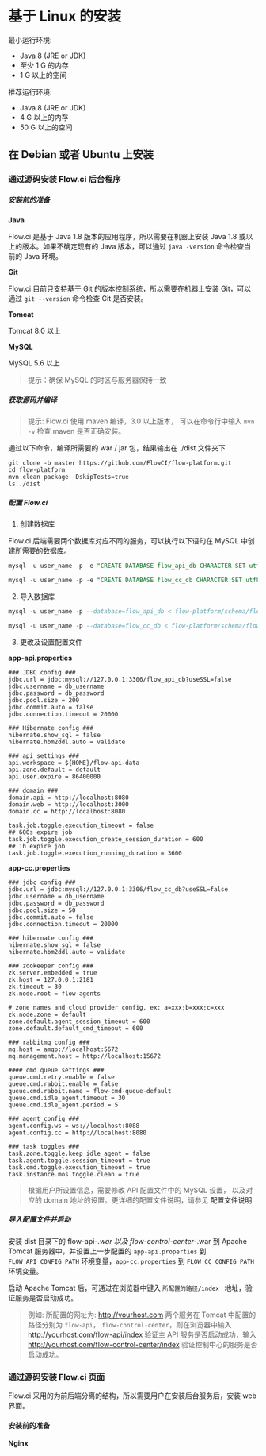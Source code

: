 # 基于 Linux 的安装

最小运行环境:

- Java 8 (JRE or JDK)
- 至少 1 G 的内存
- 1 G 以上的空间

推荐运行环境: 

- Java 8 (JRE or JDK)
- 4 G 以上的内存
- 50 G 以上的空间

## 在 Debian 或者 Ubuntu 上安装

### 通过源码安装 Flow.ci 后台程序

##### 安装前的准备

**Java**

Flow.ci 是基于 Java 1.8 版本的应用程序，所以需要在机器上安装 Java 1.8 或以上的版本。如果不确定现有的 Java 版本，可以通过 `java -version` 命令检查当前的 Java 环境。

**Git**

Flow.ci 目前只支持基于 Git 的版本控制系统，所以需要在机器上安装 Git，可以通过 `git --version` 命令检查 Git 是否安装。

**Tomcat**

Tomcat 8.0 以上

**MySQL**

MySQL 5.6 以上
> 提示：确保 MySQL 的时区与服务器保持一致


##### 获取源码并编译

> 提示: Flow.ci 使用 maven 编译，3.0 以上版本， 可以在命令行中输入 `mvn -v` 检查 maven 是否正确安装。

通过以下命令，编译所需要的 war / jar 包，结果输出在 ./dist 文件夹下

```
git clone -b master https://github.com/FlowCI/flow-platform.git
cd flow-platform
mvn clean package -DskipTests=true
ls ./dist
```

##### 配置 Flow.ci

1. 创建数据库

  Flow.ci 后端需要两个数据库对应不同的服务，可以执行以下语句在 MySQL 中创建所需要的数据库。

  ```sql
  mysql -u user_name -p -e "CREATE DATABASE flow_api_db CHARACTER SET utf8 COLLATE utf8_bin;"

  mysql -u user_name -p -e "CREATE DATABASE flow_cc_db CHARACTER SET utf8 COLLATE utf8_bin;"
```

2. 导入数据库

  ```sql
  mysql -u user_name -p --database=flow_api_db < flow-platform/schema/flow_api_db.sql

  mysql -u user_name -p --database=flow_cc_db < flow-platform/schema/flow_cc_db.sql
```

3. 更改及设置配置文件

  **app-api.properties**

   ```properties
   ### JDBC config ###
   jdbc.url = jdbc:mysql://127.0.0.1:3306/flow_api_db?useSSL=false
   jdbc.username = db_username
   jdbc.password = db_password
   jdbc.pool.size = 200
   jdbc.commit.auto = false
   jdbc.connection.timeout = 20000

   ### Hibernate config ###
   hibernate.show_sql = false
   hibernate.hbm2ddl.auto = validate

   ### api settings ###
   api.workspace = ${HOME}/flow-api-data
   api.zone.default = default
   api.user.expire = 86400000

   ### domain ###
   domain.api = http://localhost:8080
   domain.web = http://localhost:3000
   domain.cc = http://localhost:8080

   task.job.toggle.execution_timeout = false
   ## 600s expire job
   task.job.toggle.execution_create_session_duration = 600
   ## 1h expire job
   task.job.toggle.execution_running_duration = 3600
   ```
   
   **app-cc.properties**
   
  ```properties
  ### jdbc config ###
  jdbc.url = jdbc:mysql://127.0.0.1:3306/flow_cc_db?useSSL=false
  jdbc.username = db_username
jdbc.password = db_password
jdbc.pool.size = 50
jdbc.commit.auto = false
jdbc.connection.timeout = 20000

  ### hibernate config ###
hibernate.show_sql = false
hibernate.hbm2ddl.auto = validate

  ### zookeeper config ###
zk.server.embedded = true
zk.host = 127.0.0.1:2181
zk.timeout = 30
zk.node.root = flow-agents

  # zone names and cloud provider config, ex: a=xxx;b=xxx;c=xxx
zk.node.zone = default
zone.default.agent_session_timeout = 600
zone.default.default_cmd_timeout = 600

  ### rabbitmq config ###
mq.host = amqp://localhost:5672
mq.management.host = http://localhost:15672

  #### cmd queue settings ###
queue.cmd.retry.enable = false
queue.cmd.rabbit.enable = false
queue.cmd.rabbit.name = flow-cmd-queue-default
queue.cmd.idle_agent.timeout = 30
queue.cmd.idle_agent.period = 5

  ### agent config ###
agent.config.ws = ws://localhost:8088
agent.config.cc = http://localhost:8080

  ### task toggles ###
task.zone.toggle.keep_idle_agent = false
task.agent.toggle.session_timeout = true
task.cmd.toggle.execution_timeout = true
task.instance.mos.toggle.clean = true
   ```

  > 根据用户所设置信息，需要修改 API 配置文件中的 MySQL 设置， 以及对应的 domain 地址的设置。更详细的配置文件说明，请参见 <a>配置文件说明</a>

##### 导入配置文件并启动
 
安装 dist 目录下的 flow-api-*.war 以及 flow-control-center-*.war 到 Apache Tomcat 服务器中，并设置上一步配置的 `app-api.properties` 到 `FLOW_API_CONFIG_PATH` 环境变量，`app-cc.properties` 到 `FLOW_CC_CONFIG_PATH` 环境变量。

启动 Apache Tomcat 后，可通过在浏览器中键入 `所配置的路径/index ` 地址，验证服务是否启动成功。

> 例如: 所配置的网址为: http://yourhost.com
> 两个服务在 Tomcat 中配置的路径分别为 `flow-api`， `flow-control-center`，则在浏览器中输入 http://yourhost.com/flow-api/index 验证主 API 服务是否启动成功，输入 http://yourhost.com/flow-control-center/index 验证控制中心的服务是否启动成功。


### 通过源码安装 Flow.ci 页面

Flow.ci 采用的为前后端分离的结构，所以需要用户在安装后台服务后，安装 web 界面。

#### 安装前的准备

**Nginx**
